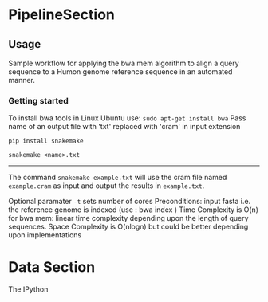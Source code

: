 # PipelineSection
## Usage

Sample workflow for applying the bwa mem algorithm to align a query sequence to a Humon genome reference sequence in an automated manner. 
### Getting started 
To install bwa tools in Linux Ubuntu use:
`sudo apt-get install bwa`
Pass name of an output file with 'txt' replaced with 'cram' in input extension

```pip install snakemake``` 


```snakemake <name>.txt```
***
The command `snakemake example.txt` will use the cram file named `example.cram` as input and output the results in `example.txt`.

Optional paramater `-t` sets number of cores
Preconditions: input fasta i.e. the reference genome is indexed (use : bwa index <ref>)
Time Complexity is O(n) for bwa mem: linear time complexity depending upon the length of query sequences.
Space Complexity is O(nlogn) but could be better depending upon implementations
  
  
# Data Section

The IPython 


